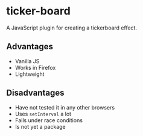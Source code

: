 # ticker-board

A JavaScript plugin for creating a tickerboard effect.

## Advantages

- Vanilla JS
- Works in Firefox
- Lightweight

## Disadvantages

- Have not tested it in any other browsers
- Uses `setInterval` a lot
- Fails under race conditions
- Is not yet a package


